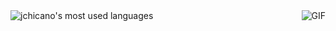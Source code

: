 <img align="left" src="https://github-readme-stats.vercel.app/api/top-langs/?username=agustinz97&layout=compact&theme=default" alt="jchicano's most used languages"/>
<img align="right" alt="GIF" src="https://github-readme-stats.vercel.app/api?username=agustinz97&show_icons=true&include_all_commits=true&theme=default" />
